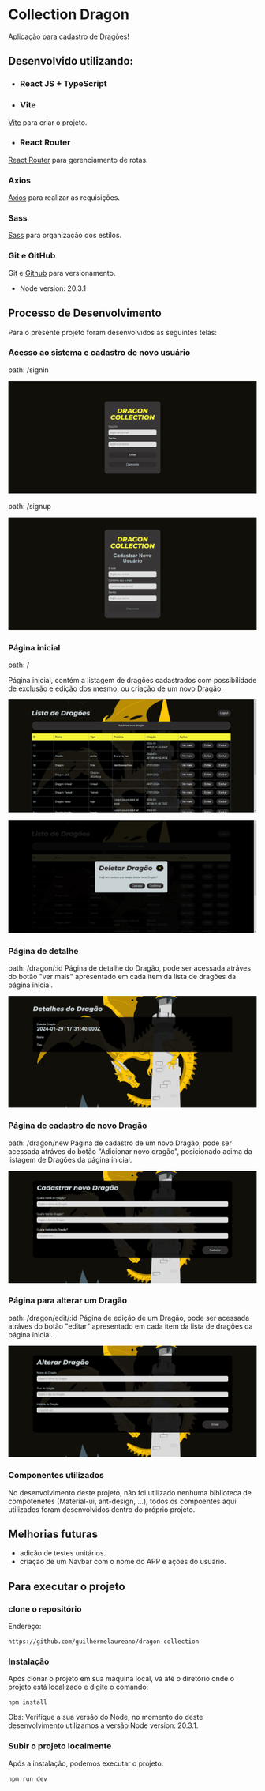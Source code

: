 # Collection Dragon

Aplicação para cadastro de Dragões!

## Desenvolvido utilizando:

- ### React JS + TypeScript
- ### Vite

[Vite](https://vitejs.dev/) para criar o projeto.

- ### React Router

[React Router](https://reactrouter.com/en/main) para gerenciamento de rotas.

### Axios

[Axios](https://axios-http.com/) para realizar as requisições.

### Sass

[Sass](https://sass-lang.com/) para organização dos estilos.

### Git e GitHub

Git e [Github](https://github.com/) para versionamento.

- Node version: 20.3.1

## Processo de Desenvolvimento

Para o presente projeto foram desenvolvidos as seguintes telas:

### Acesso ao sistema e cadastro de novo usuário

path: /signin

![alt](./src/assets/images/signin.png)

path: /signup

![alt](./src/assets/images/signup.png)

### Página inicial

path: /

Página inicial, contém a listagem de dragões cadastrados com possibilidade de exclusão e edição dos mesmo, ou criação de um novo Dragão.

![alt](./src/assets/images/home.png)

![alt](./src/assets/images/home-delete.png)

### Página de detalhe

path: /dragon/:id
Página de detalhe do Dragão, pode ser acessada atráves do botão "ver mais" apresentado em cada item da lista de dragões da página inicial.

![alt](./src/assets/images/detail.png)

### Página de cadastro de novo Dragão

path: /dragon/new
Página de cadastro de um novo Dragão, pode ser acessada atráves do botão "Adicionar novo dragão", posicionado acima da listagem de Dragões da página inicial.

![alt](./src/assets/images/register.png)

### Página para alterar um Dragão

path: /dragon/edit/:id
Página de edição de um Dragão, pode ser acessada atráves do botão "editar" apresentado em cada item da lista de dragões da página inicial.

![alt](./src/assets/images/edit.png)

### Componentes utilizados

No desenvolvimento deste projeto, não foi utilizado nenhuma biblioteca de compotenetes (Material-ui, ant-design, ...), todos os compoentes aqui utilizados foram desenvolvidos dentro do próprio projeto.

## Melhorias futuras

- adição de testes unitários.
- criação de um Navbar com o nome do APP e ações do usuário.

## Para executar o projeto

### clone o repositório

Endereço:

```
https://github.com/guilhermelaureano/dragon-collection
```

### Instalação

Após clonar o projeto em sua máquina local, vá até o diretório onde o projeto está localizado e digite o comando:

```
npm install
```

Obs: Verifique a sua versão do Node, no momento do deste desenvolvimento utilizamos a versão Node version: 20.3.1.

### Subir o projeto localmente

Após a instalação, podemos executar o projeto:

```
npm run dev
```
